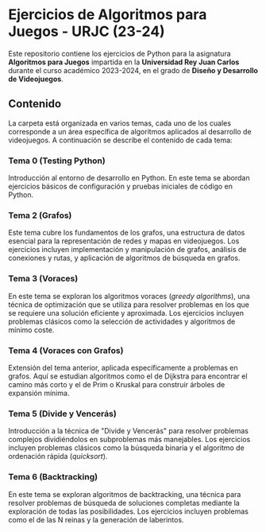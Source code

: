 # Ejercicios de Algoritmos para Juegos - URJC (23-24)

Este repositorio contiene los ejercicios de Python para la asignatura **Algoritmos para Juegos** impartida en la **Universidad Rey Juan Carlos** durante el curso académico 2023-2024, en el grado de **Diseño y Desarrollo de Videojuegos**.

## Contenido

La carpeta está organizada en varios temas, cada uno de los cuales corresponde a un área específica de algoritmos aplicados al desarrollo de videojuegos. A continuación se describe el contenido de cada tema:

### Tema 0 (Testing Python)
Introducción al entorno de desarrollo en Python. En este tema se abordan ejercicios básicos de configuración y pruebas iniciales de código en Python.

### Tema 2 (Grafos)
Este tema cubre los fundamentos de los grafos, una estructura de datos esencial para la representación de redes y mapas en videojuegos. Los ejercicios incluyen implementación y manipulación de grafos, análisis de conexiones y rutas, y aplicación de algoritmos de búsqueda en grafos.

### Tema 3 (Voraces)
En este tema se exploran los algoritmos voraces (*greedy algorithms*), una técnica de optimización que se utiliza para resolver problemas en los que se requiere una solución eficiente y aproximada. Los ejercicios incluyen problemas clásicos como la selección de actividades y algoritmos de mínimo coste.

### Tema 4 (Voraces con Grafos)
Extensión del tema anterior, aplicada específicamente a problemas en grafos. Aquí se estudian algoritmos como el de Dijkstra para encontrar el camino más corto y el de Prim o Kruskal para construir árboles de expansión mínima.

### Tema 5 (Divide y Vencerás)
Introducción a la técnica de "Divide y Vencerás" para resolver problemas complejos dividiéndolos en subproblemas más manejables. Los ejercicios incluyen problemas clásicos como la búsqueda binaria y el algoritmo de ordenación rápida (*quicksort*).

### Tema 6 (Backtracking)
En este tema se exploran algoritmos de backtracking, una técnica para resolver problemas de búsqueda de soluciones completas mediante la exploración de todas las posibilidades. Los ejercicios incluyen problemas como el de las N reinas y la generación de laberintos.
